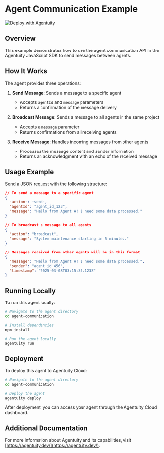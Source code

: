 # Agent Communication Example
[![Deploy with Agentuity](https://app.agentuity.com/img/deploy.svg)](https%3A%2F%2Fgithub.com%2Fagentuity%2Fexamples%2Ftree%2Fmain%2Fagentuity%2Fsdk-js%2Fagent-communication)
## Overview
This example demonstrates how to use the agent communication API in the Agentuity JavaScript SDK to send messages between agents.

## How It Works
The agent provides three operations:

1. **Send Message**: Sends a message to a specific agent
   - Accepts `agentId` and `message` parameters
   - Returns a confirmation of the message delivery

2. **Broadcast Message**: Sends a message to all agents in the same project
   - Accepts a `message` parameter
   - Returns confirmations from all receiving agents

3. **Receive Message**: Handles incoming messages from other agents
   - Processes the message content and sender information
   - Returns an acknowledgment with an echo of the received message

## Usage Example
Send a JSON request with the following structure:

```json
// To send a message to a specific agent
{
  "action": "send",
  "agentId": "agent_id_123",
  "message": "Hello from Agent A! I need some data processed."
}

// To broadcast a message to all agents
{
  "action": "broadcast",
  "message": "System maintenance starting in 5 minutes."
}

// Messages received from other agents will be in this format
{
  "message": "Hello from Agent A! I need some data processed.",
  "sender": "agent_id_456",
  "timestamp": "2025-03-08T03:15:30.123Z"
}
```

## Running Locally
To run this agent locally:

```bash
# Navigate to the agent directory
cd agent-communication

# Install dependencies
npm install

# Run the agent locally
agentuity run
```

## Deployment
To deploy this agent to Agentuity Cloud:

```bash
# Navigate to the agent directory
cd agent-communication

# Deploy the agent
agentuity deploy
```

After deployment, you can access your agent through the Agentuity Cloud dashboard.

## Additional Documentation
For more information about Agentuity and its capabilities, visit [https://agentuity.dev/](https://agentuity.dev/).
